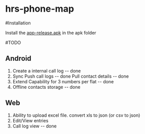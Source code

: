 hrs-phone-map
=============

#Installation

Install the [app-release.apk](https://github.com/varunpatro/hrs-phone-map/blob/master/apk/app-release.apk) in the apk folder




#TODO

## Android
1. Create a internal call log -- done
2. Sync
    Push call logs -- done
    Pull contact details -- done
3. Extend Capability for 3 numbers per flat -- done
4. Offline contacts storage -- done

## Web

1. Ability to upload excel file. 
    convert xls to json (or csv to json)
2. Edit/View entries
3. Call log view -- done
